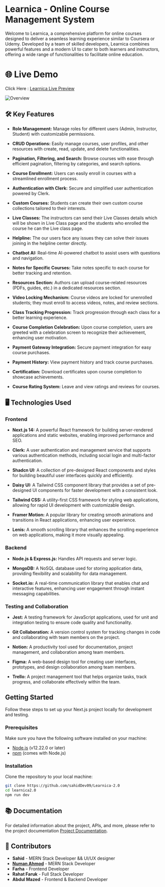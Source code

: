 # Learnica - Online Course Management System

Welcome to Learnica, a comprehensive platform for online courses designed to deliver a seamless learning experience similar to Coursera or Udemy. Developed by a team of skilled developers, Learnica combines powerful features and a modern UI to cater to both learners and instructors, offering a wide range of functionalities to facilitate online education.

# 🌐 Live Demo

Click Here : [Learnica Live Preview](https://learnica-2-0.vercel.app)

![Overview](https://i.postimg.cc/c18z6jLt/temp-Image-JFv-GLd.avif)

## 🛠️ Key Features

- **Role Management:** Manage roles for different users (Admin, Instructor, Student) with customizable permissions.

- **CRUD Operations:** Easily manage courses, user profiles, and other resources with create, read, update, and delete functionalities.

- **Pagination, Filtering, and Search:** Browse courses with ease through efficient pagination, filtering by categories, and search options.

- **Course Enrollment:** Users can easily enroll in courses with a streamlined enrollment process.

- **Authentication with Clerk:** Secure and simplified user authentication powered by Clerk.

- **Custom Courses:** Students can create their own custom course collections tailored to their interests.

- **Live Classes:** The instructors can send their Live Classes details which will be shown in Live Class page and the students who enrolled the course he can the Live class page.

- **Helpline:** The our users face any issues they can solve their issues joining in the helpline center directly.

- **Chatbot AI:** Real-time AI-powered chatbot to assist users with questions and navigation.

- **Notes for Specific Courses:** Take notes specific to each course for better tracking and retention.

- **Resources Section:** Authors can upload course-related resources (PDFs, guides, etc.) in a dedicated resources section.

- **Video Locking Mechanism:** Course videos are locked for unenrolled students; they must enroll to access videos, notes, and review sections.

- **Class Tracking Progression:** Track progression through each class for a better learning experience.

- **Course Completion Celebration:** Upon course completion, users are greeted with a celebration screen to recognize their achievement, enhancing user motivation.

- **Payment Gateway Integration:** Secure payment integration for easy course purchases.

- **Payment History:** View payment history and track course purchases.

- **Certification:** Download certificates upon course completion to showcase achievements.

- **Course Rating System:** Leave and view ratings and reviews for courses.

## 🖥️ Technologies Used

### Frontend

- **Next.js 14:** A powerful React framework for building server-rendered applications and static websites, enabling improved performance and SEO.

- **Clerk:** A user authentication and management service that supports various authentication methods, including social login and multi-factor authentication.

- **Shadcn UI:** A collection of pre-designed React components and styles for building beautiful user interfaces quickly and efficiently.

- **Daisy UI:** A Tailwind CSS component library that provides a set of pre-designed UI components for faster development with a consistent look.

- **Tailwind CSS:** A utility-first CSS framework for styling web applications, allowing for rapid UI development with customizable design.

- **Framer Motion:** A popular library for creating smooth animations and transitions in React applications, enhancing user experience.

- **Lenis:** A smooth scrolling library that enhances the scrolling experience on web applications, making it more visually appealing.

### Backend

- **Node.js & Express.js:** Handles API requests and server logic.

- **MongoDB:** A NoSQL database used for storing application data, providing flexibility and scalability for data management.

- **Socket.io:** A real-time communication library that enables chat and interactive features, enhancing user engagement through instant messaging capabilities.

### Testing and Collaboration

- **Jest:** A testing framework for JavaScript applications, used for unit and integration testing to ensure code quality and functionality.

- **Git Collaboration:** A version control system for tracking changes in code and collaborating with team members on the project.

- **Notion:** A productivity tool used for documentation, project management, and collaboration among team members.

- **Figma:** A web-based design tool for creating user interfaces, prototypes, and design collaboration among team members.

- **Trello:** A project management tool that helps organize tasks, track progress, and collaborate effectively within the team.

## Getting Started

Follow these steps to set up your Next.js project locally for development and testing.

### Prerequisites

Make sure you have the following software installed on your machine:

- [Node.js](https://nodejs.org/en/download/) (v12.22.0 or later)
- [npm](https://www.npmjs.com/get-npm) (comes with Node.js)

### Installation

Clone the repository to your local machine:

```bash
git clone https://github.com/sahidDev09/Learnica-2.0
cd learnica2.0
npm run dev
```

## 📚 Documentation

For detailed information about the project, APIs, and more, please refer to the project documentation [Project Documentation](https://docs.google.com/document/d/1z-jP5jOvPV1-gmGWIApbxTUz4zkCE_-YS27OcJH_0vY/edit?usp=sharing).

## 👥 Contributors

- **Sahid** - MERN Stack Developer && UI/UX designer
- **[Numan Ahmod](https://www.linkedin.com/in/numan-ahmod/)** - MERN Stack Developer
- **Farha** - Frontend Developer
- **Rahat Faruk** - Full Stack Developer
- **Abdul Mazed** - Frontend & Backend Developer

